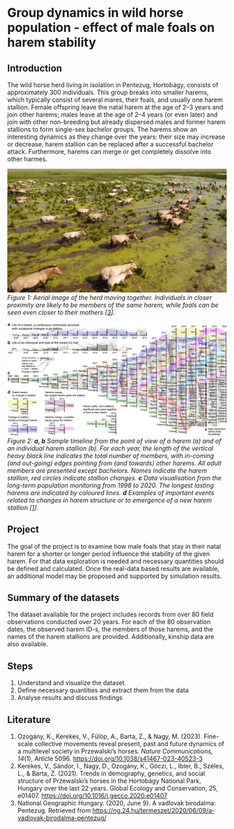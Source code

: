 # Group dynamics in wild horse population - effect of male foals on harem stability


## Introduction

The wild horse herd living in isolation in Pentezug, Hortobágy, consists of 
approximately 300 individuals. This group breaks into smaller harems, which 
typically consist of several mares, their foals, and usually one harem stallion. 
Female offspring leave the natal harem at the age of 2–3 years and join other
harems; males leave at the age of 2–4 years (or even later) and join with other
non-breeding but already dispersed males and former harem stallions to form 
single-sex bachelor groups. The harems show an interesting dynamics as they 
change over the years: their size may increase or decrease, harem stallion
can be replaced after a successful bachelor attack. Furthermore, harems can 
merge or get completely dissolve into other harmes.

![Figure1](Pentezug.jpg)
_Figure 1: Aerial image of the herd moving together. Individuals in closer
proximity are likely to be members of the same harem, while foals can be seen
even closer to their mothers [[3](#Literature)]._

![Figure2](harem_dynamics.jpg)
_Figure 2: **a, b** Sample timeline from the point of view of a harem (a) and
of an individual harem stallion (b). For each year, the length of the vertical
heavy black line indicates the total number of members, with in-coming
(and out-going) edges pointing from (and towards) other harems. All adult members
are presented except bachelors. Names indicate the harem stallion, red circles
indicate stallion changes. **c** Data visualisation from the long-term population
monitoring from 1998 to 2020. The longest lasting harems are indicated by coloured
lines. **d** Examples of important events related to changes in harem structure or to
emergence of a new harem stallion [[1](#Literature)]._



## Project

The goal of the project is to examine how male foals that stay in their natal
harem for a shorter or longer period influence the stability of the given harem.
For that data exploration is needed and necessary quantities should be defined
and calculated. Once the real-data based results are available, an additional 
model may be proposed and supported by simulation results.


## Summary of the datasets

The dataset available for the project includes records from over 80 field 
observations conducted over 20 years. For each of the 80 observation dates, 
the observed harem ID-s, the members of those harems, and the names of the 
harem stallions are provided. Additionally, kinship data are also available.



## Steps

1. Understand and visualize the dataset
2. Define necessary quantities and extract them from the data
3. Analyse results and discuss findings



## Literature

1. Ozogány, K., Kerekes, V., Fülöp, A., Barta, Z., & Nagy, M. (2023). Fine-scale 
collective movements reveal present, past and future dynamics of a multilevel 
society in Przewalski’s horses. *Nature Communications, 14*(1), Article 5096.
https://doi.org/10.1038/s41467-023-40523-3
2. Kerekes, V., Sándor, I., Nagy, D., Ozogány, K., Göczi, L., Ibler, B., Széles, L.,
& Barta, Z. (2021). Trends in demography, genetics, and social structure of 
Przewalski’s horses in the Hortobágy National Park, Hungary over the last 22 years. 
Global Ecology and Conservation, 25, e01407. https://doi.org/10.1016/j.gecco.2020.e01407
3. National Geographic Hungary. (2020, June 9). A vadlovak birodalma: Pentezug. 
Retrieved from https://ng.24.hu/termeszet/2020/06/09/a-vadlovak-birodalma-pentezug/
